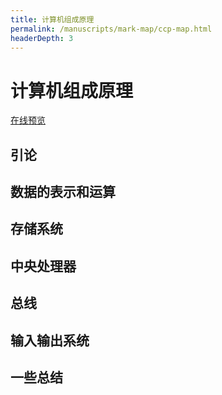 ```yaml
---
title: 计算机组成原理
permalink: /manuscripts/mark-map/ccp-map.html
headerDepth: 3
---
```

# 计算机组成原理

<a href="../../mark-map/ccp-map.html" target="_blank">在线预览</a>

## 引论

## 数据的表示和运算

## 存储系统

## 中央处理器

## 总线

## 输入输出系统

## 一些总结
